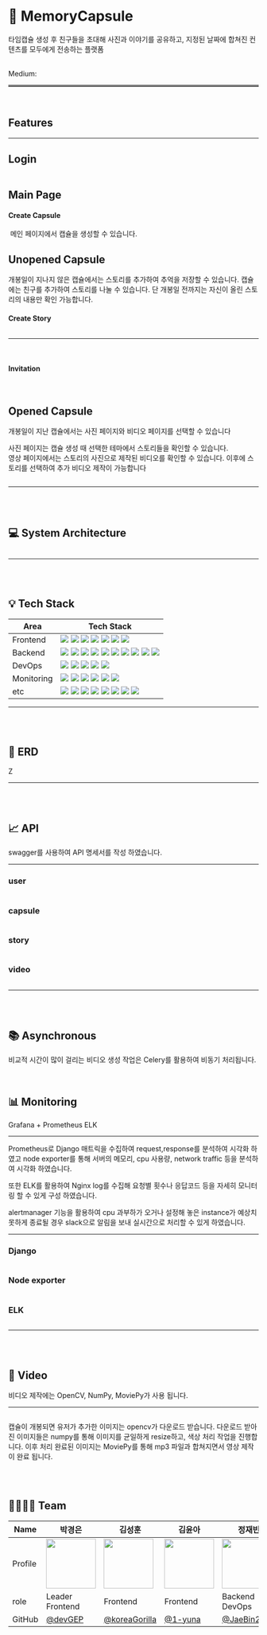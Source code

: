 # 💊 MemoryCapsule

타임캡슐 생성 후 친구들을 초대해 사진과 이야기를 공유하고, 지정된 날짜에 합쳐진 컨텐츠를 모두에게 전송하는 플랫폼

<br>
Medium:

<hr style="border: none; border-top: 3px solid grey;">
<br>

## Features


<hr>


## Login
<img src="./readme_image/readme-login.gif" title=""/>

## Main Page
#### Create Capsule
<img src="./readme_image/ezgif.com-video-to-gif.gif" title=""/>
메인 페이지에서 캡슐을 생성할 수 있습니다.
<br/>

## Unopened Capsule
개봉일이 지나지 않은 캡슐에서는 스토리를 추가하여 추억을 저장할 수 있습니다.
캡슐에는 친구를 추가하여 스토리를 나눌 수 있습니다. 단 개봉일 전까지는 자신이 올린 스토리의 내용만 확인 가능합니다.

#### Create Story

<img src="./readme_image/ezgif.com-video-to-gif (1).gif" title=""/>

<hr>
<br/>


#### Invitation

<img src="./readme_image/ezgif.com-video-to-gif (2).gif" title=""/>

<img src="./readme_image/ezgif.com-video-to-gif (3).gif" title=""/>

<br/>

## Opened Capsule

개봉일이 지난 캡슐에서는 사진 페이지와 비디오 페이지를 선택할 수 있습니다

사진 페이지는 캡슐 생성 때 선택한 테마에서 스토리들을 확인할 수 있습니다.<br/>
영상 페이지에서는 스토리의 사진으로 제작된 비디오를 확인할 수 있습니다. 이후에 스토리를 선택하여 추가 비디오 제작이 가능합니다
<br/>

<img src="./readme_image/ezgif.com-video-to-gif (4).gif" title=""/>

<hr>
<br/>
<br/>

## 💻 System Architecture
<img src="./readme_image/system.png" title=""/>

<hr>
<br>
<br>

## 💡 Tech Stack

| Area       | Tech Stack                                                                                                                                                                                                                                                                                                                                                                                                                                                                                                                                                                                                                                                                                                                                                                                                                                                                                                                                                                                                                                                                         |
| ---------- |------------------------------------------------------------------------------------------------------------------------------------------------------------------------------------------------------------------------------------------------------------------------------------------------------------------------------------------------------------------------------------------------------------------------------------------------------------------------------------------------------------------------------------------------------------------------------------------------------------------------------------------------------------------------------------------------------------------------------------------------------------------------------------------------------------------------------------------------------------------------------------------------------------------------------------------------------------------------------------------------------------------------------------------------------------------------------------|
| Frontend   | <img src="https://img.shields.io/badge/TypeScript-3178C6?style=for-the-badge&logo=typescript&logoColor=white"> <img src="https://img.shields.io/badge/react-61DAFB?style=for-the-badge&logo=react&logoColor=white"> <img src="https://img.shields.io/badge/vite-646CFF?style=for-the-badge&logo=vite&logoColor=white"> <img src="https://img.shields.io/badge/tailwind css-06B6D4?style=for-the-badge&logo=tailwind css&logoColor=white"> <img src="https://img.shields.io/badge/prettier-F7B93E?style=for-the-badge&logo=prettier&logoColor=white"> <img src="https://img.shields.io/badge/eslint-4B32C3?style=for-the-badge&logo=eslint&logoColor=white"> <img src="https://img.shields.io/badge/recoil-3578E5?style=for-the-badge&logo=recoil&logoColor=white">                                                                                                                                                                                                                                                                                                                 |
| Backend    | <img src="https://img.shields.io/badge/django-092E20?style=for-the-badge&logo=django&logoColor=white"> <img src="https://img.shields.io/badge/rabbitmq-FF6600?style=for-the-badge&logo=rabbitmq&logoColor=white"> <img src="https://img.shields.io/badge/celery-37814A?style=for-the-badge&logo=celery&logoColor=white"> <img src="https://img.shields.io/badge/mysql-4479A1?style=for-the-badge&logo=mysql&logoColor=white"> <img src="https://img.shields.io/badge/amazon s3-569A31?style=for-the-badge&logo=amazons3&logoColor=white"> <img src="https://img.shields.io/badge/amazon rds-527FFF?style=for-the-badge&logo=amazon rds&logoColor=white"> <img src="https://img.shields.io/badge/redis-DC382D?style=for-the-badge&logo=redis&logoColor=white"> <img src="https://img.shields.io/badge/opencv-5C3EE8?style=for-the-badge&logo=opencv&logoColor=white"> <img src="https://img.shields.io/badge/numpy-013243?style=for-the-badge&logo=numpy&logoColor=white"> <img src="https://img.shields.io/badge/moviepy-000000?style=for-the-badge&logo=moviepy&logoColor=white"> |
| DevOps     | <img src="https://img.shields.io/badge/nginx-009639?style=for-the-badge&logo=nginx&logoColor=white"> <img src="https://img.shields.io/badge/gunicorn-499848?style=for-the-badge&logo=gunicorn&logoColor=white"> <img src="https://img.shields.io/badge/docker-2496ED?style=for-the-badge&logo=docker&logoColor=white"> <img src="https://img.shields.io/badge/github actions-2088FF?style=for-the-badge&logo=github actions&logoColor=white"> <img src="https://img.shields.io/badge/amazon ec2-FF9900?style=for-the-badge&logo=amazon ec2&logoColor=white">                                                                                                                                                                                                                                                                                                                                                                                                                                                                                                                       |
| Monitoring | <img src="https://img.shields.io/badge/prometheus-E6522C?style=for-the-badge&logo=prometheus&logoColor=white"> <img src="https://img.shields.io/badge/grafana-F46800?style=for-the-badge&logo=grafana&logoColor=white"> <img src="https://img.shields.io/badge/k6-7D64FF?style=for-the-badge&logo=k6&logoColor=white"> <img src="https://img.shields.io/badge/cadvisor-005571?style=for-the-badge&logo=cadvisor&logoColor=white"> <img src="https://img.shields.io/badge/node exporter-2496ED?style=for-the-badge&logo=node exporter&logoColor=white"> <img src="https://img.shields.io/badge/elastic stack-005571?style=for-the-badge&logo=elastic stack&logoColor=white">                                                                                                                                                                                                                                                                                                                                                                                                        |
| etc        | <img src="https://img.shields.io/badge/slack-4A154B?style=for-the-badge&logo=slack&logoColor=white"> <img src="https://img.shields.io/badge/notion-000000?style=for-the-badge&logo=notion&logoColor=white"> <img src="https://img.shields.io/badge/figma-F24E1E?style=for-the-badge&logo=figma&logoColor=white"> <img src="https://img.shields.io/badge/postman-FF6C37?style=for-the-badge&logo=postman&logoColor=white"> <img src="https://img.shields.io/badge/swagger-85EA2D?style=for-the-badge&logo=swagger&logoColor=white"> <img src="https://img.shields.io/badge/gitkraken-179287?style=for-the-badge&logo=gitkraken&logoColor=white"> <img src="https://img.shields.io/badge/visual studio code-007ACC?style=for-the-badge&logo=visual studio code&logoColor=white"> <img src="https://img.shields.io/badge/pycharm-000000?style=for-the-badge&logo=pycharm&logoColor=white">                                                                                                                                                                                            |
<hr>
<br>
<br>

## 💽 ERD
<img src="./readme_image/erd.png" title=""/>Z

<hr>
<br>
<br>

## 📈 API
swagger를 사용하여 API 명세서를 작성 하였습니다.
<hr>

### user
<img src="./readme_image/user.png" title=""/>

### capsule
<img src="./readme_image/capsule.png" title=""/>

### story
<img src="./readme_image/story.png" title=""/>

### video
<img src="./readme_image/video.png" title=""/>

<hr>


<br>
<br>

## 📚 Asynchronous
비교적 시간이 많이 걸리는 비디오 생성 작업은 Celery를 활용하여 비동기 처리됩니다. <br/>

<img src="./readme_image/celery.png" title=""/>


<br>
<br>

## 📊 Monitoring
Grafana + Prometheus ELK
<hr>
Prometheus로 Django 매트릭을 수집하여 request,response를 분석하여 시각화 하였고 
node exporter를 통해 서버의 메모리, cpu 사용량, network traffic 등을 분석하여 시각화 하였습니다.

또한 ELK를 활용하여 Nginx log를 수집해 요청별 횟수나 응답코드 등을 자세히 모니터링 할 수 있게 구성 하였습니다.

alertmanager 기능을 활용하여 cpu 과부하가 오거나 설정해 놓은 instance가 예상치 못하게 종료될 경우
slack으로 알림을 보내 실시간으로 처리할 수 있게 하였습니다.

<hr>

### Django

<img src="./readme_image/django.png" title=""/>

### Node exporter
<img src="./readme_image/node_exporter.png" title=""/>

### ELK
<img src="./readme_image/elk.png" title=""/>

<hr>
<br>
<br>

## 🎥 Video
비디오 제작에는 OpenCV, NumPy, MoviePy가 사용 됩니다.

<hr>

<img src="./readme_image/video_make.png" title=""/>
<br> 

캡슐이 개봉되면 유저가 추가한 이미지는 opencv가 다운로드 받습니다. 다운로드 받아진 이미지들은 numpy를 통해 이미지를 균일하게 resize하고, 색상 처리 작업을 진행합니다. 이후 처리 완료된 
이미지는 MoviePy를 통해 mp3 파일과 합쳐지면서 영상 제작이 완료 됩니다.

<br>
<br>

## 👨‍👩‍👧‍👦 Team


| Name    | 박경은                                                                      | 김성훈                                                                     | 김윤아                                                                | 정재빈                                                                   | 유재윤                                                                       | 이민기                                                                       |
| ------- |--------------------------------------------------------------------------| -------------------------------------------------------------------------- | --------------------------------------------------------------------- |-----------------------------------------------------------------------|---------------------------------------------------------------------------|---------------------------------------------------------------------------|
| Profile | <img src="./readme_image/gyeong.png" width="100" height="100" title=""/> | <img src="./readme_image/sunghoon.png" width="100" height="100" title=""/> | <img src="./readme_image/yun.png" width="100" height="100" title=""/> | <img src="./readme_image/jae.png" width="100" height="100" title=""/> | <img src="./readme_image/jaeyoon.png" width="100" height="100" title=""/> | <img src="./readme_image/min.png" width="100" height="100" title=""/>     |
| role    | Leader <br/> Frontend                                                    | Frontend                                                                   | Frontend                                                              | Backend <br> DevOps                                                   | Backend <br> DevOps                                                       | Backend <br> DevOps                                                       |
| GitHub  | [@devGEP](https://github.com/devGEP)                                     | [@koreaGorilla](https://github.com/koreaGorilla)                           | [@1-yuna](https://github.com/1-yuna)                                  | [@JaeBin2019](https://github.com/JaeBin2019)                          | [@yoojaeyoonGit](https://github.com/yoojaeyoonGit)                        | [@kiminni](https://github.com/kiminni)                                    |

